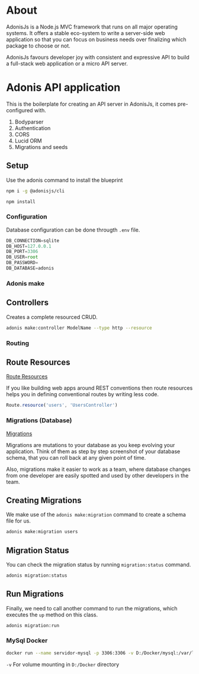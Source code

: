 # About

AdonisJs is a Node.js MVC framework that runs on all major operating systems. It offers a stable eco-system to write a server-side web application so that you can focus on business needs over finalizing which package to choose or not.

AdonisJs favours developer joy with consistent and expressive API to build a full-stack web application or a micro API server.


# Adonis API application

This is the boilerplate for creating an API server in AdonisJs, it comes pre-configured with.

1. Bodyparser
2. Authentication
3. CORS
4. Lucid ORM
5. Migrations and seeds

## Setup

Use the adonis command to install the blueprint

```bash
npm i -g @adonisjs/cli

npm install
```

### Configuration

Database configuration can be done througth `.env` file.

```js
DB_CONNECTION=sqlite
DB_HOST=127.0.0.1
DB_PORT=3306
DB_USER=root
DB_PASSWORD=
DB_DATABASE=adonis
```

### Adonis make

## Controllers

Creates a complete resourced CRUD.

```bash
adonis make:controller ModelName --type http --resource
```

### Routing

## Route Resources

[Route Resources](https://adonisjs.com/docs/4.1/routing#_route_resources)

If you like building web apps around REST conventions then route resources helps you in defining conventional routes by writing less code.

```js
Route.resource('users', 'UsersController')
```

### Migrations (Database)

[Migrations](https://adonisjs.com/docs/4.1/migrations)

Migrations are mutations to your database as you keep evolving your application. Think of them as step by step screenshot of your database schema, that you can roll back at any given point of time.

Also, migrations make it easier to work as a team, where database changes from one developer are easily spotted and used by other developers in the team.

## Creating Migrations

We make use of the `adonis make:migration` command to create a schema file for us.

```bash
adonis make:migration users
```

## Migration Status

You can check the migration status by running `migration:status` command.

```bash
adonis migration:status
```

## Run Migrations

Finally, we need to call another command to run the migrations, which executes the `up` method on this class.

```bash
adonis migration:run
```

### MySql Docker

```bash
docker run --name servidor-mysql -p 3306:3306 -v D:/Docker/mysql:/var/lib/mysql -e MYSQL_ROOT_PASSWORD=coreapp-pass -d mysql:5.7
```

`-v` For volume mounting in `D:/Docker` directory